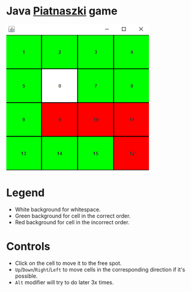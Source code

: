 # Java [Piatnaszki](https://en.wikipedia.org/wiki/15_puzzle) game
![Game screenshot](/assets/game.png)
# Legend
- White background for whitespace.
- Green background for cell in the correct order.
- Red background for cell in the incorrect order.
# Controls
- Click on the cell to move it to the free spot.
- `Up`/`Down`/`Right`/`Left` to move cells in the corresponding direction if it's possible.
- `Alt` modifier will try to do later 3x times.

